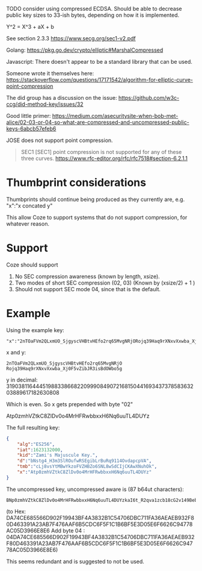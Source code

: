 TODO consider using compressed ECDSA.  Should be able to decrease public key
sizes to 33-ish bytes, depending on how it is implemented.  

Y^2 = X^3 + aX + b

See section 2.3.3
https://www.secg.org/sec1-v2.pdf

Golang:
https://pkg.go.dev/crypto/elliptic#MarshalCompressed

Javascript:
There doesn't appear to be a standard library that can be used. 

Someone wrote it themselves here: 
https://stackoverflow.com/questions/17171542/algorithm-for-elliptic-curve-point-compression

The did group has a discussion on the issue:
https://github.com/w3c-ccg/did-method-key/issues/32


Good little primer: https://medium.com/asecuritysite-when-bob-met-alice/02-03-or-04-so-what-are-compressed-and-uncompressed-public-keys-6abcb57efeb6


JOSE does not support point compression.  
>SEC1 [SEC1] point compression is not supported for any of these three curves.
https://www.rfc-editor.org/rfc/rfc7518#section-6.2.1.1



# Thumbprint considerations

Thumbprints should continue being produced as they currently are, e.g. "x":"x concated y"

This allow Coze to support systems that do not support compression, for whatever reason.  

# Support
Coze should support 

1. No SEC compression awareness (known by length, xsize).  
2. Two modes of short SEC compression (02, 03) (Known by (xsize/2) + 1 )
3. Should not support SEC mode 04, since that is the default.


# Example
Using the example key: 

    "x":"2nTOaFVm2QLxmUO_SjgyscVHBtvHEfo2rq65MvgNRjORojq39Haq9rXNxvXxwba_Xj0F5vZibJR3isBdOWbo5g"

x and y:

    2nTOaFVm2QLxmUO_SjgyscVHBtvHEfo2rq65MvgNRjO
    Rojq39Haq9rXNxvXxwba_Xj0F5vZibJR3isBdOWbo5g

y in decimal:
    31903811644451988338668220999084907216815044169343737858363203889617182630808

Which is even.  So x gets prepended with byte "02"

Atp0zmhVZtkC8ZlDv0o4MrHFRwbbxxH6Nq6uuTL4DUYz


The full resulting key:

```json
{
	"alg":"ES256",
	"iat":1623132000,
	"kid":"Zami's Majuscule Key.",
	"d":"bNstg4_H3m3SlROufwRSEgibLrBuRq9114OvdapcpVA",
	"tmb":"cLj8vsYtMBwYkzoFVZHBZo6SNL8wSdCIjCKAwXNuhOk",
	"x":"Atp0zmhVZtkC8ZlDv0o4MrHFRwbbxxH6Nq6uuTL4DUYz"
}
```




The uncompressed key, uncompressed aware is (87 b64ut characters):

```
BNp0zmhVZtkC8ZlDv0o4MrHFRwbbxxH6Nq6uuTL4DUYzkaI6t_R2qva1zcb18cG2v149Beb2YmyUd4rAXTlm6OY
```

(to Hex: DA74CE685566D902F19943BF4A3832B1C54706DBC711FA36AEAEB932F80D463391A23AB7F476AAF6B5CDC6F5F1C1B6BF5E3D05E6F6626C94778AC05D3966E8E6
Add byte 04 : 04DA74CE685566D902F19943BF4A3832B1C54706DBC711FA36AEAEB932F80D463391A23AB7F476AAF6B5CDC6F5F1C1B6BF5E3D05E6F6626C94778AC05D3966E8E6)

This seems redundant and is suggested to not be used.    